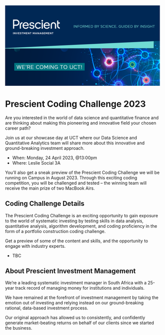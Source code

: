 ![image](./header.png)

# Prescient Coding Challenge 2023

Are you interested in the world of data science and quantitative finance and are thinking about making this pioneering and innovative field your chosen career path? 

Join us at our showcase day at UCT where our Data Science and Quantitative Analytics team will share more about this innovative and ground-breaking investment approach. 

- When: Monday, 24 April 2023, @13:00pm 
- Where: Leslie Social 3A

You’ll also get a sneak preview of the Prescient Coding Challenge we will be running on Campus in August 2023. Through this exciting coding competition, you will be challenged and tested – the winning team will receive the main prize of two MacBook Airs. 

## Coding Challenge Details

The Prescient Coding Challenge is an exciting opportunity to gain exposure to the world of systematic investing by testing skills in data analysis, quantitative analysis, algorithm development, and coding proficiency in the form of a portfolio construction coding challenge.

Get a preview of some of the content and skills, and the opportunity to engage with industry experts.

- TBC

## About Prescient Investment Management

We’re a leading systematic investment manager in South Africa with a 25-year track record of managing money for institutions and individuals.

We have remained at the forefront of investment management by taking the emotion out of investing and relying instead on our ground-breaking rational, data-based investment process. 

Our original approach has allowed us to consistently, and confidently generate market-beating returns on behalf of our clients since we started the business.
